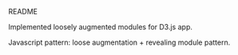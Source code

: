 README

Implemented loosely augmented modules for D3.js app.

Javascript pattern: loose augmentation + revealing module pattern.



